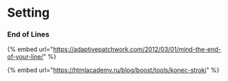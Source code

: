 # Setting

### End of Lines

{% embed url="https://adaptivepatchwork.com/2012/03/01/mind-the-end-of-your-line/" %}

{% embed url="https://htmlacademy.ru/blog/boost/tools/konec-stroki" %}



